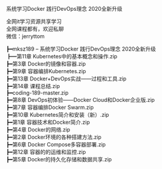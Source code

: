 系统学习Docker 践行DevOps理念 2020全新升级

全网it学习资源共享学习<br>全网课程都有，欢迎私聊<br>微信：jerryttom<br>

┣━mksz189 – 系统学习Docker 践行DevOps理念 2020全新升级<br> ┣━第11章 Kubernetes中的基本概念和操作.zip<br> ┣━第3章 Docker的镜像和容器.zip<br> ┣━第9章 容器编排Kubernetes.zip<br> ┣━第13章 Docker+DevOps实战——过程和工具.zip<br> ┣━第14章 课程总结.zip<br> ┣━coding-189-master.zip<br> ┣━第8章 DevOps初体验——Docker Cloud和Docker企业版.zip<br> ┣━第7章 容器编排Docker Swarm.zip<br> ┣━第10章 Kubernetes简介和安装（新）.zip<br> ┣━第1章 容器技术和Docker简介.zip<br> ┣━第4章 Docker的网络.zip<br> ┣━第2章 Docker环境的各种搭建方法.zip<br> ┣━第6章 Docker Compose多容器部署.zip<br> ┣━第12章 容器的的运维和监控.zip<br> ┣━第5章 Docker的持久化存储和数据共享.zip